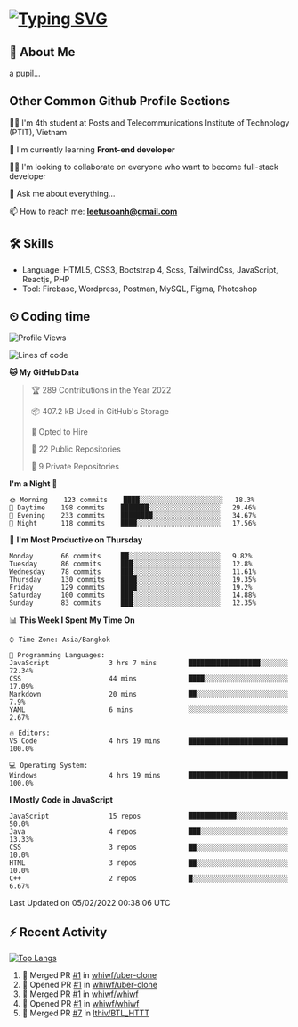# [![Typing SVG](https://readme-typing-svg.herokuapp.com?color=%23FFC83D&lines=Hi%2C+I'm+Le%2C+Tu+Oanh+%F0%9F%91%8B)](https://git.io/typing-svg)

## 🚀 About Me
a pupil...

<!-- ![GitHub metrics](https://metrics.lecoq.io/whiwf)   -->

## Other Common Github Profile Sections
👩‍🎓 I'm 4th student at Posts and Telecommunications Institute of Technology (PTIT), Vietnam

🌱 I'm currently learning **Front-end developer**

👯‍♀️ I'm looking to collaborate on everyone who want to become full-stack developer

💬 Ask me about everything...

📫 How to reach me: **leetusoanh@gmail.com**

## 🛠 Skills
- Language: HTML5, CSS3, Bootstrap 4, Scss, TailwindCss, JavaScript, Reactjs, PHP
- Tool: Firebase, Wordpress, Postman, MySQL, Figma, Photoshop

## ⏲ Coding time
<!--START_SECTION:waka-->
![Profile Views](http://img.shields.io/badge/Profile%20Views-156-blue)

![Lines of code](https://img.shields.io/badge/From%20Hello%20World%20I%27ve%20Written-2%20Million%20lines%20of%20code-blue)

**🐱 My GitHub Data** 

> 🏆 289 Contributions in the Year 2022
 > 
> 📦 407.2 kB Used in GitHub's Storage 
 > 
> 💼 Opted to Hire
 > 
> 📜 22 Public Repositories 
 > 
> 🔑 9 Private Repositories  
 > 
**I'm a Night 🦉** 

```text
🌞 Morning    123 commits    ████░░░░░░░░░░░░░░░░░░░░░   18.3% 
🌆 Daytime    198 commits    ███████░░░░░░░░░░░░░░░░░░   29.46% 
🌃 Evening    233 commits    ████████░░░░░░░░░░░░░░░░░   34.67% 
🌙 Night      118 commits    ████░░░░░░░░░░░░░░░░░░░░░   17.56%

```
📅 **I'm Most Productive on Thursday** 

```text
Monday       66 commits     ██░░░░░░░░░░░░░░░░░░░░░░░   9.82% 
Tuesday      86 commits     ███░░░░░░░░░░░░░░░░░░░░░░   12.8% 
Wednesday    78 commits     ███░░░░░░░░░░░░░░░░░░░░░░   11.61% 
Thursday     130 commits    ████░░░░░░░░░░░░░░░░░░░░░   19.35% 
Friday       129 commits    ████░░░░░░░░░░░░░░░░░░░░░   19.2% 
Saturday     100 commits    ███░░░░░░░░░░░░░░░░░░░░░░   14.88% 
Sunday       83 commits     ███░░░░░░░░░░░░░░░░░░░░░░   12.35%

```


📊 **This Week I Spent My Time On** 

```text
⌚︎ Time Zone: Asia/Bangkok

💬 Programming Languages: 
JavaScript               3 hrs 7 mins        ██████████████████░░░░░░░   72.34% 
CSS                      44 mins             ████░░░░░░░░░░░░░░░░░░░░░   17.09% 
Markdown                 20 mins             ██░░░░░░░░░░░░░░░░░░░░░░░   7.9% 
YAML                     6 mins              ░░░░░░░░░░░░░░░░░░░░░░░░░   2.67%

🔥 Editors: 
VS Code                  4 hrs 19 mins       █████████████████████████   100.0%

💻 Operating System: 
Windows                  4 hrs 19 mins       █████████████████████████   100.0%

```

**I Mostly Code in JavaScript** 

```text
JavaScript               15 repos            ████████████░░░░░░░░░░░░░   50.0% 
Java                     4 repos             ███░░░░░░░░░░░░░░░░░░░░░░   13.33% 
CSS                      3 repos             ██░░░░░░░░░░░░░░░░░░░░░░░   10.0% 
HTML                     3 repos             ██░░░░░░░░░░░░░░░░░░░░░░░   10.0% 
C++                      2 repos             █░░░░░░░░░░░░░░░░░░░░░░░░   6.67%

```



 Last Updated on 05/02/2022 00:38:06 UTC
<!--END_SECTION:waka-->

## ⚡ Recent Activity
[![Top Langs](https://github-readme-stats.vercel.app/api/top-langs/?username=whiwf&layout=compact&theme=radical&hide=css)](https://github.com/anuraghazra/github-readme-stats)

<!--START_SECTION:activity-->
1. 🎉 Merged PR [#1](https://github.com/whiwf/uber-clone/pull/1) in [whiwf/uber-clone](https://github.com/whiwf/uber-clone)
2. 💪 Opened PR [#1](https://github.com/whiwf/uber-clone/pull/1) in [whiwf/uber-clone](https://github.com/whiwf/uber-clone)
3. 🎉 Merged PR [#1](https://github.com/whiwf/whiwf/pull/1) in [whiwf/whiwf](https://github.com/whiwf/whiwf)
4. 💪 Opened PR [#1](https://github.com/whiwf/whiwf/pull/1) in [whiwf/whiwf](https://github.com/whiwf/whiwf)
5. 🎉 Merged PR [#7](https://github.com/lthiv/BTL_HTTT/pull/7) in [lthiv/BTL_HTTT](https://github.com/lthiv/BTL_HTTT)
<!--END_SECTION:activity-->
